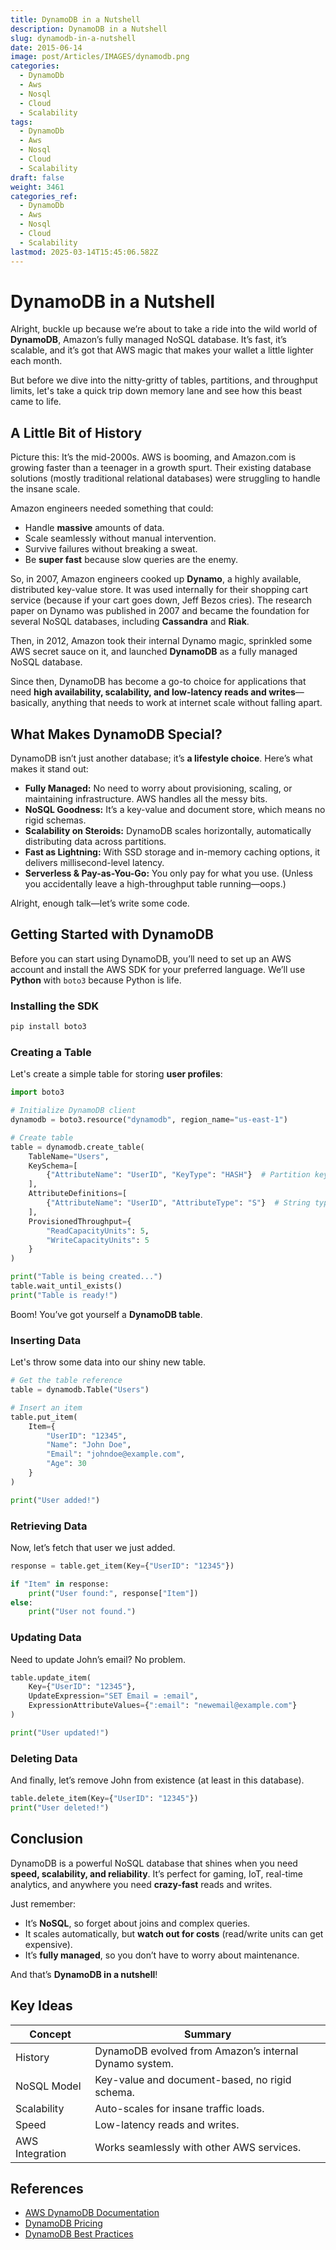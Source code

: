 ```yaml
---
title: DynamoDB in a Nutshell
description: DynamoDB in a Nutshell
slug: dynamodb-in-a-nutshell
date: 2015-06-14
image: post/Articles/IMAGES/dynamodb.png
categories:
  - DynamoDb
  - Aws
  - Nosql
  - Cloud
  - Scalability
tags:
  - DynamoDb
  - Aws
  - Nosql
  - Cloud
  - Scalability
draft: false
weight: 3461
categories_ref:
  - DynamoDb
  - Aws
  - Nosql
  - Cloud
  - Scalability
lastmod: 2025-03-14T15:45:06.582Z
---
```

# DynamoDB in a Nutshell

Alright, buckle up because we’re about to take a ride into the wild world of **DynamoDB**, Amazon’s fully managed NoSQL database. It’s fast, it’s scalable, and it’s got that AWS magic that makes your wallet a little lighter each month.

But before we dive into the nitty-gritty of tables, partitions, and throughput limits, let's take a quick trip down memory lane and see how this beast came to life.

## A Little Bit of History

Picture this: It’s the mid-2000s. AWS is booming, and Amazon.com is growing faster than a teenager in a growth spurt. Their existing database solutions (mostly traditional relational databases) were struggling to handle the insane scale.

Amazon engineers needed something that could:

* Handle **massive** amounts of data.
* Scale seamlessly without manual intervention.
* Survive failures without breaking a sweat.
* Be **super fast** because slow queries are the enemy.

So, in 2007, Amazon engineers cooked up **Dynamo**, a highly available, distributed key-value store. It was used internally for their shopping cart service (because if your cart goes down, Jeff Bezos cries). The research paper on Dynamo was published in 2007 and became the foundation for several NoSQL databases, including **Cassandra** and **Riak**.

Then, in 2012, Amazon took their internal Dynamo magic, sprinkled some AWS secret sauce on it, and launched **DynamoDB** as a fully managed NoSQL database.

Since then, DynamoDB has become a go-to choice for applications that need **high availability, scalability, and low-latency reads and writes**—basically, anything that needs to work at internet scale without falling apart.

## What Makes DynamoDB Special?

DynamoDB isn’t just another database; it’s **a lifestyle choice**. Here’s what makes it stand out:

* **Fully Managed:** No need to worry about provisioning, scaling, or maintaining infrastructure. AWS handles all the messy bits.
* **NoSQL Goodness:** It’s a key-value and document store, which means no rigid schemas.
* **Scalability on Steroids:** DynamoDB scales horizontally, automatically distributing data across partitions.
* **Fast as Lightning:** With SSD storage and in-memory caching options, it delivers millisecond-level latency.
* **Serverless & Pay-as-You-Go:** You only pay for what you use. (Unless you accidentally leave a high-throughput table running—oops.)

Alright, enough talk—let’s write some code.

## Getting Started with DynamoDB

Before you can start using DynamoDB, you’ll need to set up an AWS account and install the AWS SDK for your preferred language. We’ll use **Python** with `boto3` because Python is life.

### Installing the SDK

```sh
pip install boto3
```

### Creating a Table

Let's create a simple table for storing **user profiles**:

```python
import boto3

# Initialize DynamoDB client
dynamodb = boto3.resource("dynamodb", region_name="us-east-1")

# Create table
table = dynamodb.create_table(
    TableName="Users",
    KeySchema=[
        {"AttributeName": "UserID", "KeyType": "HASH"}  # Partition key
    ],
    AttributeDefinitions=[
        {"AttributeName": "UserID", "AttributeType": "S"}  # String type
    ],
    ProvisionedThroughput={
        "ReadCapacityUnits": 5,
        "WriteCapacityUnits": 5
    }
)

print("Table is being created...")
table.wait_until_exists()
print("Table is ready!")
```

Boom! You’ve got yourself a **DynamoDB table**.

### Inserting Data

Let's throw some data into our shiny new table.

```python
# Get the table reference
table = dynamodb.Table("Users")

# Insert an item
table.put_item(
    Item={
        "UserID": "12345",
        "Name": "John Doe",
        "Email": "johndoe@example.com",
        "Age": 30
    }
)

print("User added!")
```

### Retrieving Data

Now, let’s fetch that user we just added.

```python
response = table.get_item(Key={"UserID": "12345"})

if "Item" in response:
    print("User found:", response["Item"])
else:
    print("User not found.")
```

### Updating Data

Need to update John’s email? No problem.

```python
table.update_item(
    Key={"UserID": "12345"},
    UpdateExpression="SET Email = :email",
    ExpressionAttributeValues={":email": "newemail@example.com"}
)

print("User updated!")
```

### Deleting Data

And finally, let’s remove John from existence (at least in this database).

```python
table.delete_item(Key={"UserID": "12345"})
print("User deleted!")
```

## Conclusion

DynamoDB is a powerful NoSQL database that shines when you need **speed, scalability, and reliability**. It’s perfect for gaming, IoT, real-time analytics, and anywhere you need **crazy-fast** reads and writes.

Just remember:

* It’s **NoSQL**, so forget about joins and complex queries.
* It scales automatically, but **watch out for costs** (read/write units can get expensive).
* It’s **fully managed**, so you don’t have to worry about maintenance.

And that’s **DynamoDB in a nutshell**!

## Key Ideas

| Concept         | Summary                                                |
| --------------- | ------------------------------------------------------ |
| History         | DynamoDB evolved from Amazon’s internal Dynamo system. |
| NoSQL Model     | Key-value and document-based, no rigid schema.         |
| Scalability     | Auto-scales for insane traffic loads.                  |
| Speed           | Low-latency reads and writes.                          |
| AWS Integration | Works seamlessly with other AWS services.              |

## References

* [AWS DynamoDB Documentation](https://docs.aws.amazon.com/dynamodb/index.html)
* [DynamoDB Pricing](https://aws.amazon.com/dynamodb/pricing/)
* [DynamoDB Best Practices](https://docs.aws.amazon.com/amazondynamodb/latest/developerguide/BestPractices.html)
